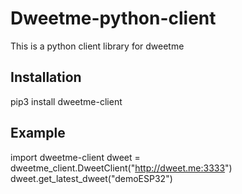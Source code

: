 # Dweetme-python-client
This is a python client library for dweetme

## Installation 
pip3 install dweetme-client

## Example
import dweetme-client
dweet = dweetme_client.DweetClient("http://dweet.me:3333")
dweet.get_latest_dweet("demoESP32")
